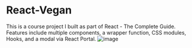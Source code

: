 # React-Vegan
This is a course project I built as part of React - The Complete Guide.  Features include multiple components, a wrapper function, CSS modules, Hooks, and a modal via React Portal.
![image](https://user-images.githubusercontent.com/125829913/227052749-d713ab07-1c33-4681-9c12-c4735a8618f2.png)
